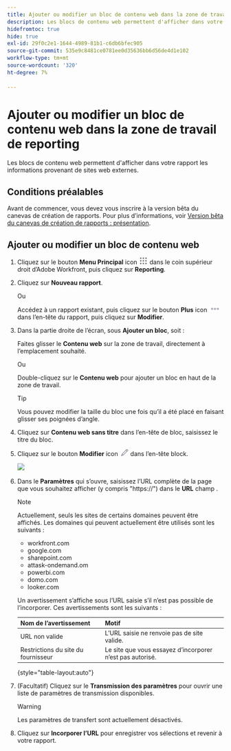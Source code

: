 ```yaml
---
title: Ajouter ou modifier un bloc de contenu web dans la zone de travail de reporting
description: Les blocs de contenu web permettent d'afficher dans votre rapport les informations provenant de sites web externes.
hidefromtoc: true
hide: true
exl-id: 29f0c2e1-1644-4989-81b1-c6db6bfec905
source-git-commit: 535e9c8481ce0781ee0d35636bb6d56de4d1e102
workflow-type: tm+mt
source-wordcount: '320'
ht-degree: 7%

---
```


# Ajouter ou modifier un bloc de contenu web dans la zone de travail de reporting

Les blocs de contenu web permettent d&#39;afficher dans votre rapport les informations provenant de sites web externes.

## Conditions préalables

Avant de commencer, vous devez vous inscrire à la version bêta du canevas de création de rapports. Pour plus d’informations, voir [Version bêta du canevas de création de rapports : présentation](/help/quicksilver/product-announcements/betas/canvas-dashboards-beta/reporting-canvas-beta-overview.md).

## Ajouter ou modifier un bloc de contenu web

1. Cliquez sur le bouton **Menu Principal** icon ![](assets/main-menu-icon.png) dans le coin supérieur droit d’Adobe Workfront, puis cliquez sur **Reporting**.
1. Cliquez sur **Nouveau rapport**.

   Ou

   Accédez à un rapport existant, puis cliquez sur le bouton **Plus** icon ![](assets/more-icon-27x15.png) dans l’en-tête du rapport, puis cliquez sur **Modifier**.

1. Dans la partie droite de l’écran, sous **Ajouter un bloc**, soit :

   Faites glisser le **Contenu web** sur la zone de travail, directement à l’emplacement souhaité.

   Ou

   Double-cliquez sur le **Contenu web** pour ajouter un bloc en haut de la zone de travail.

   >[!TIP]
   >
   >Vous pouvez modifier la taille du bloc une fois qu’il a été placé en faisant glisser ses poignées d’angle.

1. Cliquez sur **Contenu web sans titre** dans l’en-tête de bloc, saisissez le titre du bloc.
1. Cliquez sur le bouton **Modifier** icon ![](assets/edit-icon.png) dans l’en-tête block.

   ![](assets/web-content-block-header-350x76.png)

1. Dans le **Paramètres** qui s’ouvre, saisissez l’URL complète de la page que vous souhaitez afficher (y compris &quot;https://&quot;) dans le **URL** champ .

   >[!NOTE]
   >
   >Actuellement, seuls les sites de certains domaines peuvent être affichés. Les domaines qui peuvent actuellement être utilisés sont les suivants :
   >   
   >   * workfront.com
   >   * google.com
   >   * sharepoint.com
   >   * attask-ondemand.om
   >   * powerbi.com
   >   * domo.com
   >   * looker.com

   Un avertissement s’affiche sous l’URL saisie s’il n’est pas possible de l’incorporer. Ces avertissements sont les suivants :

   | Nom de l’avertissement | Motif |
   |---|---|
   | URL non valide | L’URL saisie ne renvoie pas de site valide. |
   | Restrictions du site du fournisseur | Le site que vous essayez d’incorporer n’est pas autorisé. |

   {style="table-layout:auto"}

1. (Facultatif) Cliquez sur le **Transmission des paramètres** pour ouvrir une liste de paramètres de transmission disponibles.

   >[!WARNING]
   >
   >Les paramètres de transfert sont actuellement désactivés.

1. Cliquez sur **Incorporer l’URL** pour enregistrer vos sélections et revenir à votre rapport.
